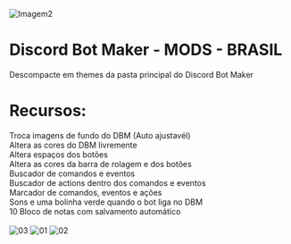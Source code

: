 ![Imagem2](https://user-images.githubusercontent.com/43226244/131952818-12cb8eb1-0337-40e0-a1c8-0cdb3ee3cebb.png)
# Discord Bot Maker - MODS - BRASIL

Descompacte em themes da pasta principal do Discord Bot Maker
<br>
# Recursos:
Troca imagens de fundo do DBM (Auto ajustavél)<br>
Altera as cores do DBM livremente<br>
Altera espaços dos botões<br>
Altera as cores da barra de rolagem e dos botões<br>
Buscador de comandos e eventos<br>
Buscador de actions dentro dos comandos e eventos<br>
Marcador de comandos, eventos e ações<br>
Sons e uma bolinha verde quando o bot liga no DBM<br>
10 Bloco de notas com salvamento automático<br><br>
![03](https://user-images.githubusercontent.com/43226244/131953536-f8ad250c-00e0-45b0-aaa5-b5e6ac0a1b74.png)
![01](https://user-images.githubusercontent.com/43226244/131953547-61ee77d1-dc70-471c-858a-822dc912537b.png)
![02](https://user-images.githubusercontent.com/43226244/131953554-db099f07-3b77-4d39-9285-bc73a03adbe6.png)
